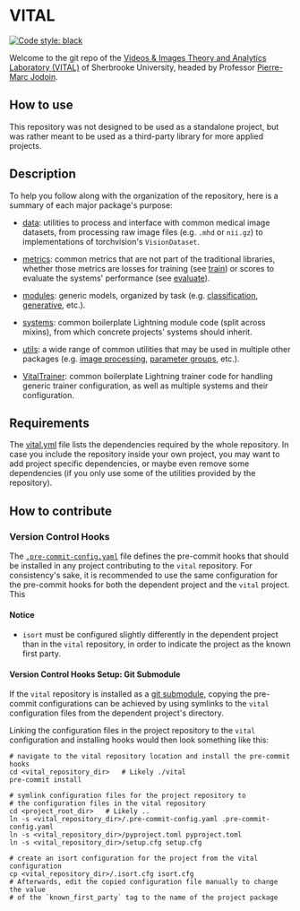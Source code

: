 # VITAL

[![Code style: black](https://img.shields.io/badge/code%20style-black-000000.svg)](https://github.com/psf/black)

Welcome to the git repo of the
[Videos & Images Theory and Analytics Laboratory (VITAL)](http://vital.dinf.usherbrooke.ca/ "VITAL home page") of
Sherbrooke University, headed by Professor [Pierre-Marc Jodoin](http://info.usherbrooke.ca/pmjodoin/).

## How to use
This repository was not designed to be used as a standalone project, but was rather meant to be used as a third-party
library for more applied projects.

## Description
To help you follow along with the organization of the repository, here is a summary of each major package's purpose:

- [data](vital/data): utilities to process and interface with common medical image datasets, from processing raw image
files (e.g. `.mhd` or `nii.gz`) to implementations of torchvision's `VisionDataset`.

- [metrics](vital/metrics): common metrics that are not part of the traditional libraries, whether those metrics are
losses for training (see [train](vital/metrics/train)) or scores to evaluate the systems' performance (see
[evaluate](vital/metrics/evaluate)).

- [modules](vital/modules): generic models, organized by task (e.g. [classification](vital/modules/segmentation),
[generative](vital/modules/generative), etc.).

- [systems](vital/systems): common boilerplate Lightning module code (split across mixins), from which concrete
projects' systems should inherit.

- [utils](vital/utils): a wide range of common utilities that may be used in multiple other packages (e.g.
[image processing](vital/utils/image), [parameter groups](vital/utils/parameters.py), etc.).

- [VitalTrainer](vital/vital_trainer.py): common boilerplate Lightning trainer code for handling generic trainer
configuration, as well as multiple systems and their configuration.

## Requirements
The [vital.yml](requirements/vital.yml) file lists the dependencies required by the whole repository. In case you
include the repository inside your own project, you may want to add project specific dependencies, or maybe even remove
some dependencies (if you only use some of the utilities provided by the repository).


## How to contribute

### Version Control Hooks
The [`.pre-commit-config.yaml`](.pre-commit-config.yaml) file defines the pre-commit hooks that should be installed in
any project contributing to the `vital` repository. For consistency's sake, it is recommended to use the same
configuration for the pre-commit hooks for both the dependent project and the `vital` project. This

#### Notice
- `isort` must be configured slightly differently in the dependent project than in the `vital` repository, in order to
indicate the project as the known first party.

#### Version Control Hooks Setup: Git Submodule
If the `vital` repository is installed as a [git submodule](https://git-scm.com/book/en/v2/Git-Tools-Submodules),
copying the pre-commit configurations can be achieved by using symlinks to the `vital` configuration files from the
dependent project's directory.

Linking the configuration files in the project repository to the `vital` configuration and installing hooks would then
look something like this:
```
# navigate to the vital repository location and install the pre-commit hooks
cd <vital_repository_dir>   # Likely ./vital
pre-commit install

# symlink configuration files for the project repository to
# the configuration files in the vital repository
cd <project_root_dir>   # Likely ..
ln -s <vital_repository_dir>/.pre-commit-config.yaml .pre-commit-config.yaml
ln -s <vital_repository_dir>/pyproject.toml pyproject.toml
ln -s <vital_repository_dir>/setup.cfg setup.cfg

# create an isort configuration for the project from the vital configuration
cp <vital_repository_dir>/.isort.cfg isort.cfg
# Afterwards, edit the copied configuration file manually to change the value
# of the `known_first_party` tag to the name of the project package
```

